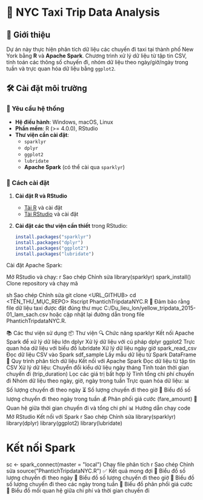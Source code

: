 # 🚖 NYC Taxi Trip Data Analysis

## 📌 Giới thiệu
Dự án này thực hiện phân tích dữ liệu các chuyến đi taxi tại thành phố New York bằng **R** và **Apache Spark**. Chương trình xử lý dữ liệu từ tập tin CSV, tính toán các thông số chuyến đi, nhóm dữ liệu theo ngày/giờ/ngày trong tuần và trực quan hóa dữ liệu bằng `ggplot2`.  

## 🛠️ Cài đặt môi trường

### 📌 Yêu cầu hệ thống
- **Hệ điều hành**: Windows, macOS, Linux  
- **Phần mềm**: R (>= 4.0.0), RStudio  
- **Thư viện cần cài đặt**:  
  - `sparklyr`
  - `dplyr`
  - `ggplot2`
  - `lubridate`  
  - **Apache Spark** (có thể cài qua `sparklyr`)

### 🔧 Cách cài đặt
1. **Cài đặt R và RStudio**  
   - [Tải R](https://cran.r-project.org/) và cài đặt  
   - [Tải RStudio](https://posit.co/download/rstudio-desktop/) và cài đặt  

2. **Cài đặt các thư viện cần thiết** trong RStudio:  
   ```r
   install.packages("sparklyr")
   install.packages("dplyr")
   install.packages("ggplot2")
   install.packages("lubridate")
Cài đặt Apache Spark:

Mở RStudio và chạy:
r
Sao chép
Chỉnh sửa
library(sparklyr)
spark_install()
Clone repository và chạy mã

sh
Sao chép
Chỉnh sửa
git clone <URL_GITHUB>
cd <TÊN_THƯ_MỤC_REPO>
Rscript PhantichTripdataNYC.R
📌 Đảm bảo rằng file dữ liệu taxi được đặt đúng thư mục C:/Du_lieu_lon/yellow_tripdata_2015-01_lam_sach.csv hoặc cập nhật lại đường dẫn trong file PhantichTripdataNYC.R.

📚 Các thư viện sử dụng
📦 Thư viện	🔍 Chức năng
sparklyr	Kết nối Apache Spark để xử lý dữ liệu lớn
dplyr	Xử lý dữ liệu với cú pháp dplyr
ggplot2	Trực quan hóa dữ liệu với biểu đồ
lubridate	Xử lý dữ liệu ngày giờ
spark_read_csv	Đọc dữ liệu CSV vào Spark
sdf_sample	Lấy mẫu dữ liệu từ Spark DataFrame
🔎 Quy trình phân tích dữ liệu
Kết nối với Apache Spark
Đọc dữ liệu từ tập tin CSV
Xử lý dữ liệu:
Chuyển đổi kiểu dữ liệu ngày tháng
Tính toán thời gian chuyến đi (trip_duration)
Lọc các giá trị bất hợp lý
Tính tổng chi phí chuyến đi
Nhóm dữ liệu theo ngày, giờ, ngày trong tuần
Trực quan hóa dữ liệu:
📊 Số lượng chuyến đi theo ngày
⏳ Số lượng chuyến đi theo giờ
📅 Biểu đồ số lượng chuyến đi theo ngày trong tuần
💰 Phân phối giá cước (fare_amount)
🔄 Quan hệ giữa thời gian chuyến đi và tổng chi phí
📊 Hướng dẫn chạy code
Mở RStudio
Kết nối với Spark
r
Sao chép
Chỉnh sửa
library(sparklyr)
library(dplyr)
library(ggplot2)
library(lubridate)

# Kết nối Spark
sc <- spark_connect(master = "local")
Chạy file phân tích
r
Sao chép
Chỉnh sửa
source("PhantichTripdataNYC.R")
✅ Kết quả mong đợi
🔹 Biểu đồ số lượng chuyến đi theo ngày
🔹 Biểu đồ số lượng chuyến đi theo giờ
🔹 Biểu đồ số lượng chuyến đi theo các ngày trong tuần
🔹 Biểu đồ phân phối giá cước
🔹 Biểu đồ mối quan hệ giữa chi phí và thời gian chuyến đi
